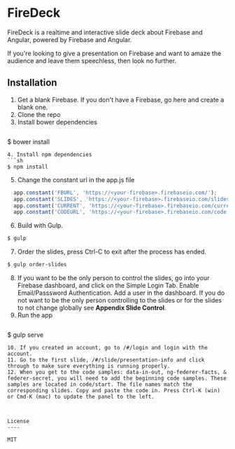 FireDeck
=========

FireDeck is a realtime and interactive slide deck about Firebase and Angular, powered by Firebase and Angular.

If you're looking to give a presentation on Firebase and want to amaze the audience and leave them speechless, then look no further.

Installation
--------------
1. Get a blank Firebase. If you don't have a Firebase, go here and create a blank one.
2. Clone the repo
3. Install bower dependencies
> ```sh
$ bower install
```
4. Install npm dependencies
```sh
$ npm install
```
5. Change the constant url in the app.js file 
```js
  app.constant('FBURL', 'https://<your-firebase>.firebaseio.com/');
  app.constant('SLIDES', 'https://<your-firebase>.firebaseio.com/slides');
  app.constant('CURRENT', 'https://<your-firebase>.firebaseio.com/current');
  app.constant('CODEURL', 'https://<your-firebase>.firebaseio.com/code');
```
6. Build with Gulp.
```sh
$ gulp
```
7. Order the slides, press Ctrl-C to exit after the process has ended.
```sh
$ gulp order-slides
```
8. If you want to be the only person to control the slides, go into your Firebase dashboard, and click on the Simple Login Tab. Enable Email/Passsword Authentication. Add a user in the dashboard. If you do not want to be the only person controlling to the slides or for the slides to not change globally see **Appendix Slide Control**.
9. Run the app
> ```sh
$ gulp serve
```
10. If you created an account, go to /#/login and login with the account.
11. Go to the first slide, /#/slide/presentation-info and click through to make sure everything is running properly.
12. When you get to the code samples: data-in-out, ng-federer-facts, & federer-secret, you will need to add the beginning code samples. These samples are located in code/start. The file names match the corresponding slides. Copy and paste the code in. Press Ctrl-K (win) or Cmd-K (mac) to update the panel to the left.



License
----

MIT
